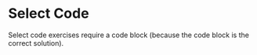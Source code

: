 # Select Code

Select code exercises require a code block (because the code block is the
correct solution).

